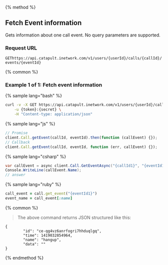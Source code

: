 {% method %}

## Fetch Event information

Gets information about one call event. No query parameters are supported.

### Request URL

<code class="get">GET</code>`https://api.catapult.inetwork.com/v1/users/{userId}/calls/{callId}/events/{eventId}`

{% common %}

### Example 1 of 1: Fetch event information

{% sample lang="bash" %}

```bash
curl -v -X GET https://api.catapult.inetwork.com/v1/users/{userId}/calls/{callId}/events/{eventId} \
	-u {token}:{secret} \
	-H "Content-type: application/json"
```

{% sample lang="js" %}

```js
// Promise
client.Call.getEvent(callId, eventId).then(function (callEvent) {});
// Callback
client.Call.getEvent(callId, eventId, function (err, callEvent) {});
```

{% sample lang="csharp" %}

```csharp
var callEvent = async client.Call.GetEventAsync("{callId1}", "{eventId1}");
Console.WriteLine(callEvent.Name);
// answer
```

{% sample lang="ruby" %}

```ruby
call_event = call.get_event("{eventId1}")
event_name = call_event[:name]
```

{% common %}

> The above command returns JSON structured like this:

```
{
		"id": "ce-qg4vz6anrfogri7hhduqlgq",
		"time": 1419032854964,
		"name": "hangup",
		"data": ""
}
```
{% endmethod %}
